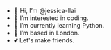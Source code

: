 - 👋 Hi, I’m @jessica-llai
- 👀 I’m interested in coding.
- 🌱 I’m currently learning Python.
- 💞️ I’m based in London.
- 💕 Let's make friends.

<!---
jessica-llai/jessica-llai is a ✨ special ✨ repository because its `README.md` (this file) appears on your GitHub profile.
You can click the Preview link to take a look at your changes.
--->
